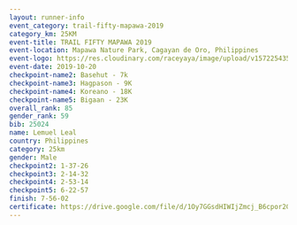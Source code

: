 ```yaml
---
layout: runner-info 
event_category: trail-fifty-mapawa-2019 
category_km: 25KM 
event-title: TRAIL FIFTY MAPAWA 2019  
event-location: Mapawa Nature Park, Cagayan de Oro, Philippines 
event-logo: https://res.cloudinary.com/raceyaya/image/upload/v1572254355/logo/trail-fifty-mapawa_fizjmb.jpg 
event-date: 2019-10-20 
checkpoint-name2: Basehut - 7k 
checkpoint-name3: Hagpason - 9K 
checkpoint-name4: Koreano - 18K 
checkpoint-name5: Bigaan - 23K 
overall_rank: 85
gender_rank: 59
bib: 25024
name: Lemuel Leal
country: Philippines
category: 25km
gender: Male
checkpoint2: 1-37-26
checkpoint3: 2-14-32
checkpoint4: 2-53-14
checkpoint5: 6-22-57
finish: 7-56-02
certificate: https://drive.google.com/file/d/1Oy7GGsdHIWIjZmcj_B6cpor2G24qY3Gc/view?usp=sharing
---
```

